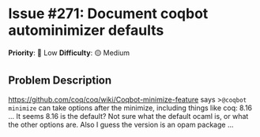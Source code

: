 # Issue #271: Document coqbot autominimizer defaults

**Priority**: 🚀 Low
**Difficulty**: 🟡 Medium

## Problem Description

https://github.com/coq/coq/wiki/Coqbot-minimize-feature says  >`@coqbot minimize` can take options after the minimize, including things like coq: 8.16 ...    It seems 8.16 is the default? Not sure what the default ocaml is, or what the other options are.  Also I guess the version is an opam package ...
